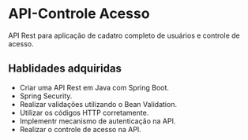 # API-Controle Acesso
API Rest para aplicação de cadatro completo de usuários e controle de acesso.

## Hablidades adquiridas

* Criar uma API Rest em Java com Spring Boot.
* Spring Security.
* Realizar validações utilizando o Bean Validation.
* Utilizar os códigos HTTP corretamente.
* Implementr mecanismo de autenticação na API.
* Realizar o controle de acesso na API.